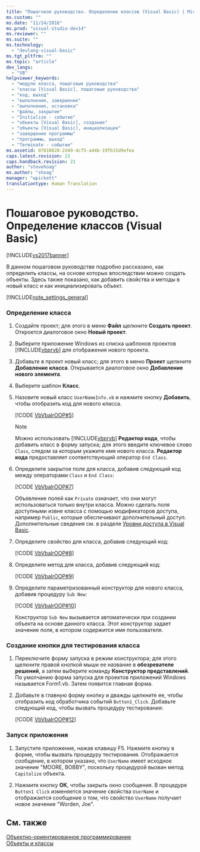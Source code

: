```yaml
---
title: "Пошаговое руководство. Определение классов (Visual Basic) | Microsoft Docs"
ms.custom: ""
ms.date: "11/24/2016"
ms.prod: "visual-studio-dev14"
ms.reviewer: ""
ms.suite: ""
ms.technology: 
  - "devlang-visual-basic"
ms.tgt_pltfrm: ""
ms.topic: "article"
dev_langs: 
  - "VB"
helpviewer_keywords: 
  - "модули класса, пошаговые руководства"
  - "классы [Visual Basic], пошаговые руководства"
  - "код, выход"
  - "выполнение, завершение"
  - "выполнение, остановка"
  - "файлы, закрытие"
  - "Initialize - событие"
  - "объекты [Visual Basic], создание"
  - "объекты [Visual Basic], инициализация"
  - "завершение программы"
  - "программы, выход"
  - "Terminate - событие"
ms.assetid: 07018828-2d49-4cf5-a44b-19fb15d9efea
caps.latest.revision: 21
caps.handback.revision: 21
author: "stevehoag"
ms.author: "shoag"
manager: "wpickett"
translationtype: Human Translation
---
```

# Пошаговое руководство. Определение классов (Visual Basic)
[!INCLUDE[vs2017banner](../../../../csharp/includes/vs2017banner.md)]

В данном пошаговом руководстве подробно рассказано, как определить классы, на основе которых впоследствии можно создать объекты.  Здесь также показано, как добавить свойства и методы в новый класс и как инициализировать объект.  
  
 [!INCLUDE[note_settings_general](../../../../csharp/language-reference/compiler-messages/includes/note_settings_general_md.md)]  
  
### Определение класса  
  
1.  Создайте проект; для этого в меню **Файл** щелкните **Создать проект**.  Откроется диалоговое окно **Новый проект**.  
  
2.  Выберите приложение Windows из списка шаблонов проектов [!INCLUDE[vbprvb](../../../../csharp/programming-guide/concepts/linq/includes/vbprvb_md.md)] для отображения нового проекта.  
  
3.  Добавьте в проект новый класс; для этого в меню **Проект** щелкните **Добавление класса**.  Открывается диалоговое окно **Добавление нового элемента**.  
  
4.  Выберите шаблон **Класс**.  
  
5.  Назовите новый класс `UserNameInfo.vb` и нажмите кнопку **Добавить**, чтобы отобразить код для нового класса.  
  
     [!CODE [VbVbalrOOP#5](../CodeSnippet/VS_Snippets_VBCSharp/VbVbalrOOP#5)]  
  
    > [!NOTE]
    >  Можно использовать [!INCLUDE[vbprvb](../../../../csharp/programming-guide/concepts/linq/includes/vbprvb_md.md)] **Редактор кода**, чтобы добавить класс в форму запуска; для этого введите ключевое слово `Class`, следом за которым укажите имя нового класса.  **Редактор кода** предоставляет соответствующий оператор `End Class`.  
  
6.  Определите закрытое поле для класса, добавив следующий код между операторами `Class` и `End Class`:  
  
     [!CODE [VbVbalrOOP#7](../CodeSnippet/VS_Snippets_VBCSharp/VbVbalrOOP#7)]  
  
     Объявление полей как `Private` означает, что они могут использоваться только внутри класса.  Можно сделать поля доступными извне класса с помощью модификаторов доступа, например `Public`, которые обеспечивают дополнительный доступ.  Дополнительные сведения см. в разделе [Уровни доступа в Visual Basic](../../../../visual-basic/programming-guide/language-features/declared-elements/access-levels.md).  
  
7.  Определите свойство для класса, добавив следующий код:  
  
     [!CODE [VbVbalrOOP#8](../CodeSnippet/VS_Snippets_VBCSharp/VbVbalrOOP#8)]  
  
8.  Определите метод для класса, добавив следующий код:  
  
     [!CODE [VbVbalrOOP#9](../CodeSnippet/VS_Snippets_VBCSharp/VbVbalrOOP#9)]  
  
9. Определите параметризованный конструктор для нового класса, добавив процедуру `Sub New`:  
  
     [!CODE [VbVbalrOOP#10](../CodeSnippet/VS_Snippets_VBCSharp/VbVbalrOOP#10)]  
  
     Конструктор `Sub New` вызывается автоматически при создании объекта на основе данного класса.  Этот конструктор задает значение поля, в котором содержится имя пользователя.  
  
### Создание кнопки для тестирования класса  
  
1.  Переключите форму запуска в режим конструктора; для этого щелкните правой кнопкой мыши ее название в **обозревателе решений**, а затем выберите команду **Конструктор представлений**.  По умолчанию форма запуска для проектов приложений Windows называется Form1.vb.  Затем появится главная форма.  
  
2.  Добавьте в главную форму кнопку и дважды щелкните ее, чтобы отобразить код обработчика событий `Button1_Click`.  Добавьте следующий код, чтобы вызвать процедуру тестирования:  
  
     [!CODE [VbVbalrOOP#12](../CodeSnippet/VS_Snippets_VBCSharp/VbVbalrOOP#12)]  
  
### Запуск приложения  
  
1.  Запустите приложение, нажав клавишу F5.  Нажмите кнопку в форме, чтобы вызвать процедуру тестирования.  Отображается сообщение, в котором указано, что `UserName` имеет исходное значение "MOORE, BOBBY", поскольку процедурой вызван метод `Capitalize` объекта.  
  
2.  Нажмите кнопку **ОК**, чтобы закрыть окно сообщения.  В процедуре `Button1 Click` изменяется значение свойства `UserName` и отображается сообщение о том, что свойство `UserName` получает новое значение "Worden, Joe".  
  
## См. также  
 [Объектно\-ориентированное программирование](../Topic/Object-Oriented%20Programming%20\(C%23%20and%20Visual%20Basic\).md)   
 [Объекты и классы](../../../../visual-basic/programming-guide/language-features/objects-and-classes/index.md)